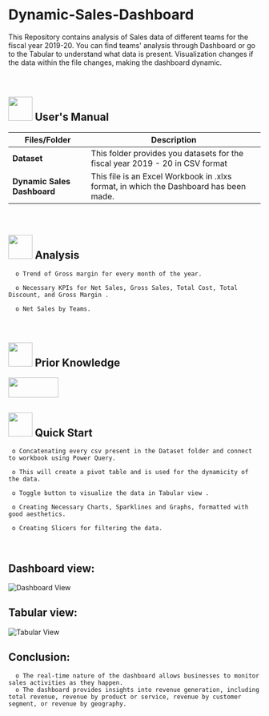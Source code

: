 # Dynamic-Sales-Dashboard

This Repository contains analysis of Sales data of different teams for the fiscal year 2019-20. You can find teams' analysis through Dashboard or go to the Tabular to understand what data is present. Visualization changes if the data within the file changes, making the dashboard dynamic.

<br>


##  <img src="https://user-images.githubusercontent.com/106439762/181935629-b3c47bd3-77fb-4431-a11c-ff8ba0942b63.gif" width="48" height="48"> **User's Manual**

| Files/Folder               | Description                                                         |
| -------------------------- | ------------------------------------------------------------------- |
| **Dataset**                | This folder provides you datasets for the fiscal year 2019 - 20 in CSV format |
| **Dynamic Sales Dashboard**| This file is an Excel Workbook in .xlxs format, in which the Dashboard has been made. |

<br>

##  <img src=https://user-images.githubusercontent.com/106439762/178428775-03d67679-9aa4-4b08-91e9-6eb6ed8faf66.gif  width="48" height="48"> Analysis

      o Trend of Gross margin for every month of the year.
       
      o Necessary KPIs for Net Sales, Gross Sales, Total Cost, Total Discount, and Gross Margin .
      
      o Net Sales by Teams.

<br>


##  <img src=https://user-images.githubusercontent.com/106439762/178803205-47a08ce7-2187-4f96-b301-a2b68690619a.gif width="48" height="48" > Prior Knowledge
<img src="https://camo.githubusercontent.com/3e0e6602bb3247264d195d16e90eabedb0ca4a87c0b77fd5e58c9d290fdaa41a/68747470733a2f2f696d672e736869656c64732e696f2f62616467652f4d532d455843454c2d253343475245454e253345" width="100" height="40">

<br>

## <img src="https://user-images.githubusercontent.com/106439762/181937125-2a4b22a3-f8a9-4226-bbd3-df972f9dbbc4.gif" width="48" height="48" > Quick Start

     o Concatenating every csv present in the Dataset folder and connect to workbook using Power Query. 
     
     o This will create a pivot table and is used for the dynamicity of the data.
     
     o Toggle button to visualize the data in Tabular view .
     
     o Creating Necessary Charts, Sparklines and Graphs, formatted with good aesthetics. 
     
     o Creating Slicers for filtering the data.

<br>


## Dashboard view:

![Dashboard View](https://user-images.githubusercontent.com/79314126/184397569-2f7e804d-5e3c-45ca-8937-eac37ff83533.png)

## Tabular view:

![Tabular View](https://user-images.githubusercontent.com/79314126/184397797-c936bef1-349e-4973-9ca5-d0624fe669df.png)


## Conclusion:

      o The real-time nature of the dashboard allows businesses to monitor sales activities as they happen.
      o The dashboard provides insights into revenue generation, including total revenue, revenue by product or service, revenue by customer segment, or revenue by geography.

